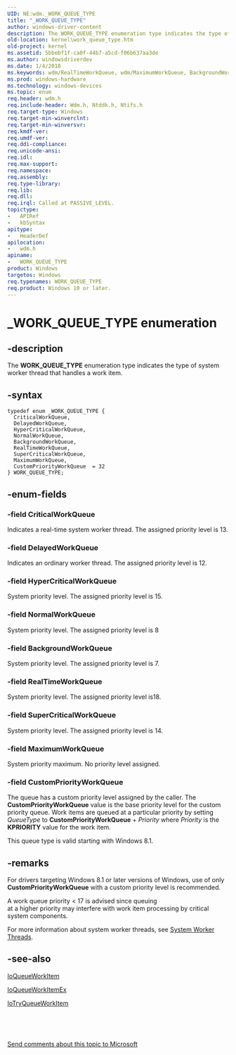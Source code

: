 ```yaml
---
UID: NE:wdm._WORK_QUEUE_TYPE
title: "_WORK_QUEUE_TYPE"
author: windows-driver-content
description: The WORK_QUEUE_TYPE enumeration type indicates the type of system worker thread that handles a work item.
old-location: kernel\work_queue_type.htm
old-project: kernel
ms.assetid: 5bbebf1f-ca0f-44b7-a5cd-f06b637aa3de
ms.author: windowsdriverdev
ms.date: 1/4/2018
ms.keywords: wdm/RealTimeWorkQueue, wdm/MaximumWorkQueue, BackgroundWorkQueue, SuperCriticalWorkQueue, wdm/DelayedWorkQueue, wdm/BackgroundWorkQueue, wdm/SuperCriticalWorkQueue, wdm/CriticalWorkQueue, HyperCriticalWorkQueue, CustomPriorityWorkQueue, wdm/CustomPriorityWorkQueue, RealTimeWorkQueue, wdm/WORK_QUEUE_TYPE, kernel.work_queue_type, MaximumWorkQueue, wdm/NormalWorkQueue, WORK_QUEUE_TYPE, WORK_QUEUE_TYPE enumeration [Kernel-Mode Driver Architecture], _WORK_QUEUE_TYPE, NormalWorkQueue, sysenum_5bc5bb84-a8c7-46af-982e-37b8ec51723f.xml, CriticalWorkQueue, DelayedWorkQueue, wdm/HyperCriticalWorkQueue
ms.prod: windows-hardware
ms.technology: windows-devices
ms.topic: enum
req.header: wdm.h
req.include-header: Wdm.h, Ntddk.h, Ntifs.h
req.target-type: Windows
req.target-min-winverclnt: 
req.target-min-winversvr: 
req.kmdf-ver: 
req.umdf-ver: 
req.ddi-compliance: 
req.unicode-ansi: 
req.idl: 
req.max-support: 
req.namespace: 
req.assembly: 
req.type-library: 
req.lib: 
req.dll: 
req.irql: Called at PASSIVE_LEVEL.
topictype:
-	APIRef
-	kbSyntax
apitype:
-	HeaderDef
apilocation:
-	wdm.h
apiname:
-	WORK_QUEUE_TYPE
product: Windows
targetos: Windows
req.typenames: WORK_QUEUE_TYPE
req.product: Windows 10 or later.
---
```


# _WORK_QUEUE_TYPE enumeration


## -description


The <b>WORK_QUEUE_TYPE</b> enumeration type indicates the type of system worker thread that handles a work item.


## -syntax


````
typedef enum _WORK_QUEUE_TYPE { 
  CriticalWorkQueue,
  DelayedWorkQueue,
  HyperCriticalWorkQueue,
  NormalWorkQueue,
  BackgroundWorkQueue,
  RealTimeWorkQueue,
  SuperCriticalWorkQueue,
  MaximumWorkQueue,
  CustomPriorityWorkQueue  = 32
} WORK_QUEUE_TYPE;
````


## -enum-fields




### -field CriticalWorkQueue

Indicates a real-time system worker thread. The assigned priority level is 13.


### -field DelayedWorkQueue

Indicates an ordinary worker thread. The assigned priority level is 12.


### -field HyperCriticalWorkQueue

System  priority level. The assigned priority level is 15.


### -field NormalWorkQueue

System priority level. The assigned priority level is 8


### -field BackgroundWorkQueue

System priority level. The assigned priority level is 7.


### -field RealTimeWorkQueue

System  priority level. The assigned priority level is18.


### -field SuperCriticalWorkQueue

System  priority level. The assigned priority level is 14.


### -field MaximumWorkQueue

System  priority maximum. No priority level assigned.


### -field CustomPriorityWorkQueue

The queue has a custom priority level assigned by the caller. The <b>CustomPriorityWorkQueue</b> value is the base priority level for the custom priority queue. Work items are queued at a particular priority by setting <i>QueueType</i> to <b>CustomPriorityWorkQueue</b> + <i>Priority</i> where <i>Priority</i> is the <b>KPRIORITY</b> value for the work item.

This queue type is valid starting with Windows 8.1.


## -remarks



For drivers targeting Windows 8.1 or later versions of Windows, use of only <b>CustomPriorityWorkQueue</b> with a custom priority level is recommended.

 A work queue priority &lt; 17 is advised since queuing  
    at a higher priority may interfere with work item processing by critical system components.

For more information about system worker threads, see <a href="https://msdn.microsoft.com/library/windows/hardware/ff564587">System Worker Threads</a>.




## -see-also

<a href="..\wdm\nf-wdm-ioqueueworkitem.md">IoQueueWorkItem</a>



<a href="..\wdm\nf-wdm-ioqueueworkitemex.md">IoQueueWorkItemEx</a>



<a href="https://msdn.microsoft.com/library/windows/hardware/dn683917">IoTryQueueWorkItem</a>



 

 

<a href="mailto:wsddocfb@microsoft.com?subject=Documentation%20feedback [kernel\kernel]:%20WORK_QUEUE_TYPE enumeration%20 RELEASE:%20(1/4/2018)&amp;body=%0A%0APRIVACY STATEMENT%0A%0AWe use your feedback to improve the documentation. We don't use your email address for any other purpose, and we'll remove your email address from our system after the issue that you're reporting is fixed. While we're working to fix this issue, we might send you an email message to ask for more info. Later, we might also send you an email message to let you know that we've addressed your feedback.%0A%0AFor more info about Microsoft's privacy policy, see http://privacy.microsoft.com/en-us/default.aspx." title="Send comments about this topic to Microsoft">Send comments about this topic to Microsoft</a>

